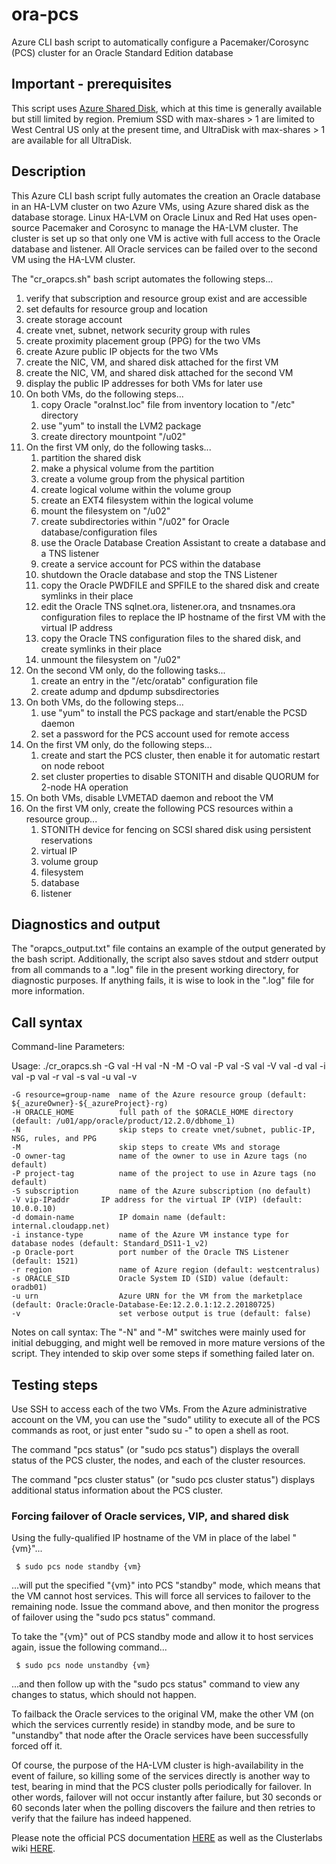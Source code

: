 # ora-pcs
Azure CLI bash script to automatically configure a Pacemaker/Corosync (PCS) cluster for an Oracle Standard Edition database

## Important - prerequisites
This script uses [Azure Shared Disk](https://docs.microsoft.com/en-us/azure/virtual-machines/linux/disks-shared), which at this time is generally available but still limited by region.  Premium SSD with max-shares > 1 are limited to West Central US only at the present time, and UltraDisk with max-shares > 1 are available for all UltraDisk.

## Description
This Azure CLI bash script fully automates the creation an Oracle database in an HA-LVM cluster on two Azure VMs, using Azure shared disk as the database storage.  Linux HA-LVM on Oracle Linux and Red Hat uses open-source Pacemaker and Corosync to manage the HA-LVM cluster.  The cluster is set up so that only one VM is active with full access to the Oracle database and listener.  All Oracle services can be failed over to the second VM using the HA-LVM cluster.

The "cr_orapcs.sh" bash script automates the following steps...

 1. verify that subscription and resource group exist and are accessible
 2. set defaults for resource group and location
 3. create storage account
 4. create vnet, subnet, network security group with rules
 5. create proximity placement group (PPG) for the two VMs
 6. create Azure public IP objects for the two VMs
 7. create the NIC, VM, and shared disk attached for the first VM
 8. create the NIC, VM, and shared disk attached for the second VM
 9. display the public IP addresses for both VMs for later use
10. On both VMs, do the following steps...
    1. copy Oracle "oraInst.loc" file from inventory location to "/etc" directory
    2. use "yum" to install the LVM2 package
    3. create directory mountpoint "/u02"
11. On the first VM only, do the following tasks...
    1. partition the shared disk
    2. make a physical volume from the partition
    3. create a volume group from the physical partition
    4. create logical volume within the volume group
    5. create an EXT4 filesystem within the logical volume
    6. mount the filesystem on "/u02"
    7. create subdirectories within "/u02" for Oracle database/configuration files
    8. use the Oracle Database Creation Assistant to create a database and a TNS listener
    0. create a service account for PCS within the database
    10. shutdown the Oracle database and stop the TNS Listener
    11. copy the Oracle PWDFILE and SPFILE to the shared disk and create symlinks in their place
    12. edit the Oracle TNS sqlnet.ora, listener.ora, and tnsnames.ora configuration files
       to replace the IP hostname of the first VM with the virtual IP address
    13. copy the Oracle TNS configuration files to the shared disk, and create symlinks in their place
    14. unmount the filesystem on "/u02"
12. On the second VM only, do the following tasks...
    1. create an entry in the "/etc/oratab" configuration file
    2. create adump and dpdump subsdirectories
13. On both VMs, do the following steps...
    1. use "yum" to install the PCS package and start/enable the PCSD daemon
    2. set a password for the PCS account used for remote access
14. On the first VM only, do the following steps...
    1. create and start the PCS cluster, then enable it for automatic restart on node reboot
    2. set cluster properties to disable STONITH and disable QUORUM for 2-node HA operation
15. On both VMs, disable LVMETAD daemon and reboot the VM
16. On the first VM only, create the following PCS resources within a resource group...
    1. STONITH device for fencing on SCSI shared disk using persistent reservations
    2. virtual IP
    2. volume group
    3. filesystem
    4. database
    5. listener

## Diagnostics and output
The "orapcs_output.txt" file contains an example of the output generated by the bash script.  Additionally, the script also saves stdout and stderr output from all commands to a ".log" file in the present working directory, for diagnostic purposes.  If anything fails, it is wise to look in the ".log" file for more information.

## Call syntax
Command-line Parameters:

Usage: ./cr_orapcs.sh -G val -H val -N -M -O val -P val -S val -V val -d val -i val -p val -r val -s val -u val -v

	-G resource=group-name  name of the Azure resource group (default: ${_azureOwner}-${_azureProject}-rg)
	-H ORACLE_HOME          full path of the $ORACLE_HOME directory (default: /u01/app/oracle/product/12.2.0/dbhome_1)
	-N                      skip steps to create vnet/subnet, public-IP, NSG, rules, and PPG
	-M                      skip steps to create VMs and storage
	-O owner-tag            name of the owner to use in Azure tags (no default)
	-P project-tag          name of the project to use in Azure tags (no default)
	-S subscription         name of the Azure subscription (no default)
	-V vip-IPaddr		IP address for the virtual IP (VIP) (default: 10.0.0.10)
	-d domain-name          IP domain name (default: internal.cloudapp.net)
	-i instance-type        name of the Azure VM instance type for database nodes (default: Standard_DS11-1_v2)
	-p Oracle-port          port number of the Oracle TNS Listener (default: 1521)
	-r region               name of Azure region (default: westcentralus)
	-s ORACLE_SID           Oracle System ID (SID) value (default: oradb01)
	-u urn                  Azure URN for the VM from the marketplace (default: Oracle:Oracle-Database-Ee:12.2.0.1:12.2.20180725)
	-v                      set verbose output is true (default: false)
  
Notes on call syntax:
The "-N" and "-M" switches were mainly used for initial debugging, and might well be removed in more mature versions of the script.  They intended to skip over some steps if something failed later on.

## Testing steps

Use SSH to access each of the two VMs.  From the Azure administrative account on the VM, you can use the "sudo" utility to execute all of the PCS commands as root, or just enter "sudo su -" to open a shell as root.

The command "pcs status" (or "sudo pcs status") displays the overall status of the PCS cluster, the nodes, and each of the cluster resources.

The command "pcs cluster status" (or "sudo pcs cluster status") displays additional status information about the PCS cluster.

### Forcing failover of Oracle services, VIP, and shared disk

Using the fully-qualified IP hostname of the VM in place of the label "{vm}"...
  
     $ sudo pcs node standby {vm}

...will put the specified "{vm}" into PCS "standby" mode, which means that the VM cannot host services.  This will force all services to failover to the remaining node.  Issue the command above, and then monitor the progress of failover using the "sudo pcs status" command.
  
To take the "{vm}" out of PCS standby mode and allow it to host services again, issue the following command...
  
     $ sudo pcs node unstandby {vm}

...and then follow up with the "sudo pcs status" command to view any changes to status, which should not happen.

To failback the Oracle services to the original VM, make the other VM (on which the services currently reside) in standby mode, and be sure to "unstandby" that node after the Oracle services have been successfully forced off it.

Of course, the purpose of the HA-LVM cluster is high-availability in the event of failure, so killing some of the services directly is another way to test, bearing in mind that the PCS cluster polls periodically for failover.  In other words, failover will not occur instantly after failure, but 30 seconds or 60 seconds later when the polling discovers the failure and then retries to verify that the failure has indeed happened.

Please note the official PCS documentation [HERE](https://clusterlabs.org/pacemaker/doc/) as well as the Clusterlabs wiki [HERE](https://wiki.clusterlabs.org/wiki/Main_Page).
